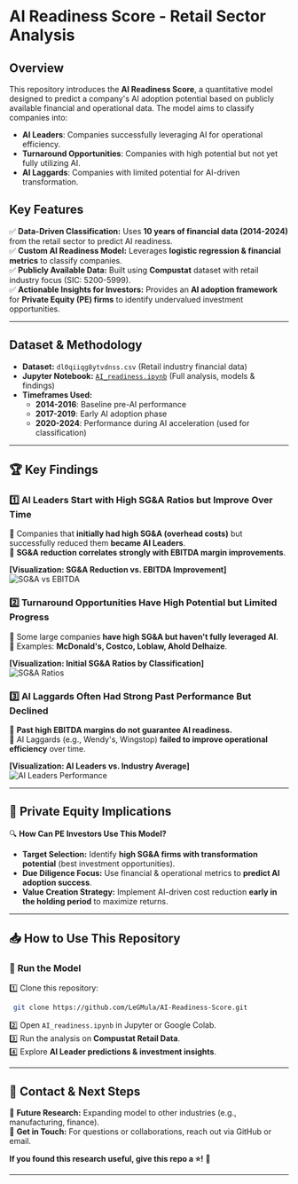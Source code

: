 # AI Readiness Score - Retail Sector Analysis  

## Overview  
This repository introduces the **AI Readiness Score**, a quantitative model designed to predict a company's AI adoption potential based on publicly available financial and operational data. The model aims to classify companies into:
- **AI Leaders**: Companies successfully leveraging AI for operational efficiency.
- **Turnaround Opportunities**: Companies with high potential but not yet fully utilizing AI.
- **AI Laggards**: Companies with limited potential for AI-driven transformation.

## Key Features  
✅ **Data-Driven Classification:** Uses **10 years of financial data (2014-2024)** from the retail sector to predict AI readiness.  
✅ **Custom AI Readiness Model:** Leverages **logistic regression & financial metrics** to classify companies.  
✅ **Publicly Available Data:** Built using **Compustat** dataset with retail industry focus (SIC: 5200-5999).  
✅ **Actionable Insights for Investors:** Provides an **AI adoption framework** for **Private Equity (PE) firms** to identify undervalued investment opportunities.

---  

## Dataset & Methodology  
- **Dataset:** `dl0qiiqg8ytvdnss.csv` (Retail industry financial data)  
- **Jupyter Notebook:** [`AI_readiness.ipynb`](AI_readiness.ipynb) (Full analysis, models & findings)  
- **Timeframes Used:**
  - **2014-2016**: Baseline pre-AI performance  
  - **2017-2019**: Early AI adoption phase  
  - **2020-2024**: Performance during AI acceleration (used for classification)

---  

## 🏆 Key Findings  
### 1️⃣ **AI Leaders Start with High SG&A Ratios but Improve Over Time**  
📌 Companies that **initially had high SG&A (overhead costs)** but successfully reduced them **became AI Leaders**.  
📌 **SG&A reduction correlates strongly with EBITDA margin improvements**.  

**[Visualization: SG&A Reduction vs. EBITDA Improvement]**  
![SG&A vs EBITDA](path_to_your_screenshot.png)  

### 2️⃣ **Turnaround Opportunities Have High Potential but Limited Progress**  
📌 Some large companies **have high SG&A but haven't fully leveraged AI**.  
📌 Examples: **McDonald's, Costco, Loblaw, Ahold Delhaize**.

**[Visualization: Initial SG&A Ratios by Classification]**  
![SG&A Ratios](path_to_your_screenshot.png)  

### 3️⃣ **AI Laggards Often Had Strong Past Performance But Declined**  
📌 **Past high EBITDA margins do not guarantee AI readiness.**  
📌 AI Laggards (e.g., Wendy's, Wingstop) **failed to improve operational efficiency** over time.  

**[Visualization: AI Leaders vs. Industry Average]**  
![AI Leaders Performance](path_to_your_screenshot.png)  

---  

## 🏦 Private Equity Implications  
🔍 **How Can PE Investors Use This Model?**
- **Target Selection:** Identify **high SG&A firms with transformation potential** (best investment opportunities).  
- **Due Diligence Focus:** Use financial & operational metrics to **predict AI adoption success**.  
- **Value Creation Strategy:** Implement AI-driven cost reduction **early in the holding period** to maximize returns.  

---  

## 📥 How to Use This Repository  
### 🔧 **Run the Model**  
1️⃣ Clone this repository:  
```bash
 git clone https://github.com/LeGMula/AI-Readiness-Score.git
```
2️⃣ Open `AI_readiness.ipynb` in Jupyter or Google Colab.  
3️⃣ Run the analysis on **Compustat Retail Data**.  
4️⃣ Explore **AI Leader predictions & investment insights**.  

---  

## 📩 Contact & Next Steps  
📌 **Future Research:** Expanding model to other industries (e.g., manufacturing, finance).  
📌 **Get in Touch:** For questions or collaborations, reach out via GitHub or email.  

**If you found this research useful, give this repo a ⭐!** 🚀  

---
